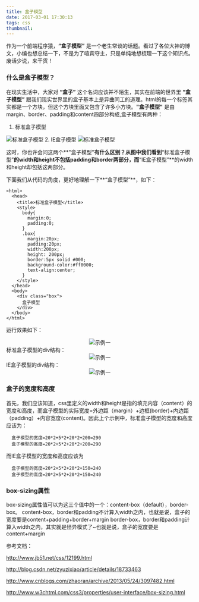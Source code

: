```yaml
---
title: 盒子模型
date: 2017-03-01 17:30:13
tags: css
thumbnail:  
---
```

作为一个前端程序猿，**“盒子模型”** 是一个老生常谈的话题。看过了各位大神的博文，小编也想总结一下，不是为了喧宾夺主，只是单纯地想梳理一下这个知识点。废话少说，来干货！
### 什么是盒子模型？
  在现实生活中，大家对 **“盒子”** 这个名词应该并不陌生，其实在前端的世界里 **“盒子模型”** 跟我们现实世界里的盒子基本上是异曲同工的道理。html的每一个标签其实都是一个方块，但这个方块里面又包含了许多小方块。**"盒子模型"** 是由margin、border、padding和content四部分构成,盒子模型有两种：
  1. 标准盒子模型
  <img src="/img/box-model/w3c-box.jpg" alt="标准盒子模型"/>
  2. IE盒子模型
  <img src="/img/box-model/ie-box.jpg" alt="标准盒子模型"/>

  这时，你也许会问这两个**"盒子模型"**有什么区别？从图中我们看到**“标准盒子模型”**的width和height不包括padding和border两部分，而**“IE盒子模型”**的width和height却包括这两部分。

  下面我们从代码的角度，更好地理解一下**“盒子模型”**，如下：
  ```
  <html>
    <head>
      <title>标准盒子模型</title>
      <style>
        body{
          margin:0;
          padding:0;
        }
        .box{
          margin:20px;
          padding:20px;
          width:200px;
          height: 200px;
          border:5px solid #000;
          background-color:#ff0000;
          text-align:center;
        }
      </style>
    </head>
    <body>
      <div class="box">
        盒子模型
      </div>
    </body>
  </html>

  ```
  运行效果如下：
  <div style="text-align:center"><img src="/img/box-model/box-demo.png" alt="示例一"/></div>
  标准盒子模型的div结构：
  <div style="text-align:center"><img src="/img/box-model/box-structure.png" alt="示例一"/></div>
  IE盒子模型的div结构：
  <div style="text-align:center"><img src="/img/box-model/box-ie.png" alt="示例一"/></div>

###  盒子的宽度和高度

  首先，我们应该知道，css里定义的width和height是指的填充内容（content）的宽度和高度，而盒子模型的实际宽度=外边距（margin）+边框(border)+内边距（padding）+内容宽度(content)。因此上个示例中，标准盒子模型的宽度和高度应该为：
  ```
    盒子模型的宽度=20*2+5*2+20*2+200=290
    盒子模型的高度=20*2+5*2+20*2+200=290
  ```
  而IE盒子模型的宽度和高度应该为
  ```
    盒子模型的宽度=20*2+5*2+20*2+150=240
    盒子模型的高度=20*2+5*2+20*2+150=240
  ```

###  box-sizing属性
  box-sizing属性值可以为这三个值中的一个：content-box（default），border-box。
  content-box，border和padding不计算入width之内，也就是说，盒子的宽度要是content+padding+border+margin
  border-box，border和padding计算入width之内，其实就是怪异模式了~也就是说，盒子的宽度要是content+margin  

  参考文档：

  http://www.jb51.net/css/12199.html

  http://blog.csdn.net/zyuzixiao/article/details/18733463

  http://www.cnblogs.com/zhaoran/archive/2013/05/24/3097482.html

  http://www.w3chtml.com/css3/properties/user-interface/box-sizing.html  
